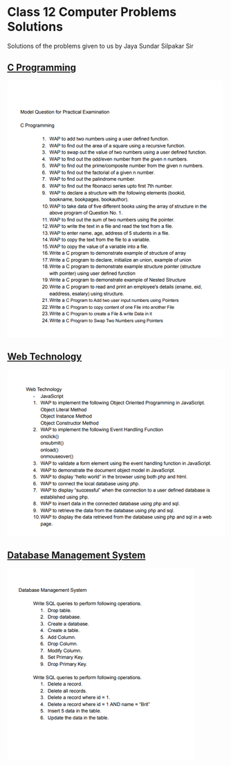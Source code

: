 # Class 12 Computer Problems Solutions

Solutions of the problems given to us by Jaya Sundar Silpakar Sir

## [C Programming](/C%20Programming/)

![C Programming Questions](/imgs/1.png)

## [Web Technology](/Web%20Technology/)

![Web Technology Questions](/imgs/2.png)

## [Database Management System](/DBMS/)

![Database Management System Questions](/imgs/3.png)
